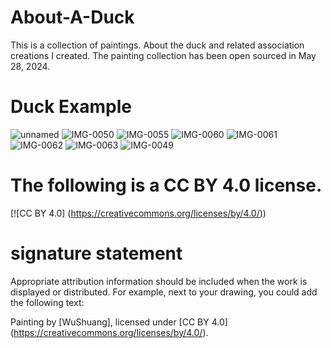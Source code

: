 # About-A-Duck
This is a collection of paintings. About the duck and related association creations I created.  The painting collection has been  open sourced in May 28, 2024.

# Duck Example
![unnamed](https://github.com/superbigisme/About-A-Duck/assets/142401284/82dbf968-ae16-4161-a9ea-c3699a7b86fb)
![IMG-0050](https://github.com/superbigisme/About-A-Duck/assets/142401284/26621c38-6093-435b-ac04-bfb2296059dd)
![IMG-0055](https://github.com/superbigisme/About-A-Duck/assets/142401284/87cfe322-c1c8-40b3-a850-9f571d851ec2)
![IMG-0060](https://github.com/superbigisme/About-A-Duck/assets/142401284/25cb121b-7e13-4bc7-8004-42799245d401)
![IMG-0061](https://github.com/superbigisme/About-A-Duck/assets/142401284/cc43378c-778c-4302-9343-d22dc6317bbf)
![IMG-0062](https://github.com/superbigisme/About-A-Duck/assets/142401284/c9a47980-5a6b-4ca1-9dda-dc38e505ac74)
![IMG-0063](https://github.com/superbigisme/About-A-Duck/assets/142401284/efb721d1-ed7c-4758-8aa4-7f7141ef3e33)
![IMG-0049](https://github.com/superbigisme/About-A-Duck/assets/142401284/440dea3a-c4f8-4f76-9c42-8cdf0d6177dd)

# The following is a CC BY 4.0 license.
[![CC BY 4.0] (https://creativecommons.org/licenses/by/4.0/))

# signature statement
Appropriate attribution information should be included when the work is displayed or distributed. For example, next to your drawing, you could add the following text:

Painting by [WuShuang], licensed under [CC BY 4.0] (https://creativecommons.org/licenses/by/4.0/).

